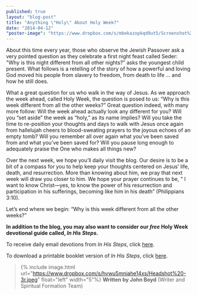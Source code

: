 ```yaml
---
published: true
layout: "blog-post"
title: "Anything \"Holy\" About Holy Week?"
date: "2014-04-12"
"poster-image": "https://www.dropbox.com/s/mbekazopkqd9ut5/Screenshot%202014-04-10%2011.11.16.png"
---
```


About this time every year, those who observe the Jewish Passover ask a very pointed question as they celebrate a first night feast called Seder: "Why is this night different from all other nights?” asks the youngest child present.  What follows is a retelling of the story of how a powerful and loving God moved his people from slavery to freedom, from death to life … and how he still does.

What a great question for us who walk in the way of Jesus.  As we approach the week ahead, called Holy Week, the question is posed to us: “Why is this week different from all the other weeks?”  Great question indeed, with many more follow:  Will the week ahead actually look any different for you?  Will you “set aside” the week as “holy,” as its name implies?  Will you take the time to re-position your thoughts and days to walk with Jesus once again from hallelujah cheers to blood-sweating prayers to the joyous echoes of an empty tomb?   Will you remember all over again what you’ve been saved from and what you’ve been saved for?  Will you pause long enough to adequately praise the One who makes all things new?

Over the next week, we hope you’ll daily visit the blog.  Our desire is to be a bit of a compass for you to help keep your thoughts centered on Jesus’ life, death, and resurrection.  More than knowing about him, we pray that next week will draw you closer to him.  We hope your prayer continues to be, “ I want to know Christ—yes, to know the power of his resurrection and participation in his sufferings, becoming like him in his death” (Philippians 3:10).

Let’s end where we begin: “Why is this week different from all the other weeks?”  

**In addition to the blog, you may also want to consider our *free* Holy Week devotional guide called, *In His Steps*.**  

To receive daily email devotions from *In His Steps*, click <a href="https://interland3.donorperfect.net/weblink/weblink.aspx?name=kbm&id=39" target="_blank">here</a>.

To download a printable booklet version of *In His Steps*, click <a href="http://www.kbm.org/fuel/holy-week-guide/" target="_blank">here</a>.

>{% include image.html url="https://www.dropbox.com/s/hvwu5mniahe14xs/Headshot%20-3r.jpeg" float="left" width="5"%} **Written by John Boyd**  (Writer and Spiritual Formation Team)
